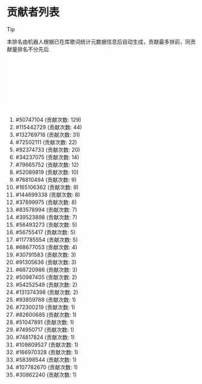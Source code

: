 # 贡献者列表

> [!TIP]
> 本排名由机器人根据已在库歌词统计元数据信息后自动生成，贡献最多排前，同贡献量排名不分先后

![贡献者头像画廊](./CONTRIBUTORS.svg)

1. #50747104 (贡献次数: 129)
2. #115442729 (贡献次数: 44)
3. #132769718 (贡献次数: 31)
4. #72502111 (贡献次数: 22)
5. #92374733 (贡献次数: 20)
6. #34237075 (贡献次数: 14)
7. #79665752 (贡献次数: 12)
8. #52089819 (贡献次数: 10)
9. #76810494 (贡献次数: 9)
10. #165106362 (贡献次数: 9)
11. #144699338 (贡献次数: 8)
12. #37899975 (贡献次数: 8)
13. #83578994 (贡献次数: 7)
14. #39523898 (贡献次数: 7)
15. #56493273 (贡献次数: 5)
16. #56755417 (贡献次数: 5)
17. #117785554 (贡献次数: 5)
18. #68677053 (贡献次数: 4)
19. #30791583 (贡献次数: 3)
20. #91305636 (贡献次数: 3)
21. #68720986 (贡献次数: 3)
22. #50987405 (贡献次数: 2)
23. #54252549 (贡献次数: 2)
24. #131374398 (贡献次数: 2)
25. #93859788 (贡献次数: 1)
26. #72300219 (贡献次数: 1)
27. #82600685 (贡献次数: 1)
28. #51047891 (贡献次数: 1)
29. #74950717 (贡献次数: 1)
30. #74817824 (贡献次数: 1)
31. #109809527 (贡献次数: 1)
32. #166970328 (贡献次数: 1)
33. #58398544 (贡献次数: 1)
34. #107782670 (贡献次数: 1)
35. #30862240 (贡献次数: 1)
